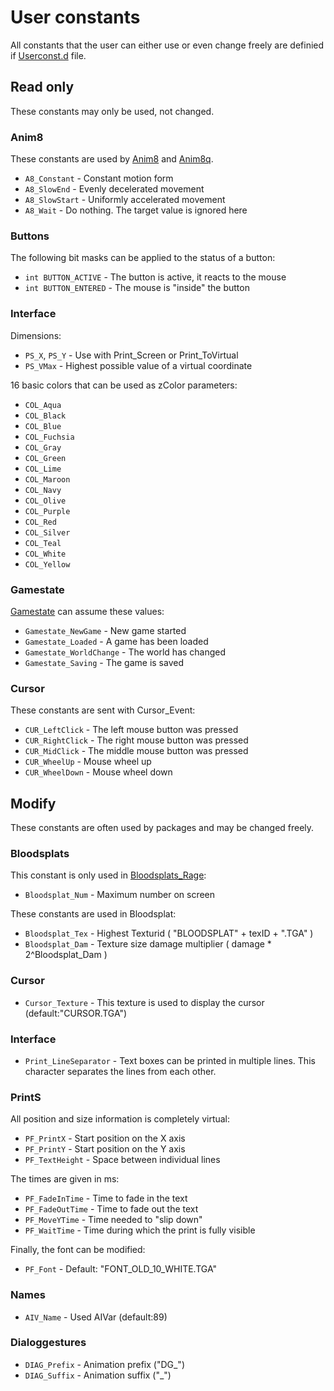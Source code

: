 # User constants
All constants that the user can either use or even change freely are definied if [Userconst.d](https://github.com/Lehona/LeGo/blob/dev/Userconst.d) file.

## Read only
These constants may only be used, not changed.

### Anim8
These constants are used by [Anim8](../anim8.md#anim8-1) and [Anim8q](../anim8.md#anim8q).

- `A8_Constant` - Constant motion form
- `A8_SlowEnd` - Evenly decelerated movement
- `A8_SlowStart` - Uniformly accelerated movement
- `A8_Wait` - Do nothing. The target value is ignored here

### Buttons
The following bit masks can be applied to the status of a button:

- `int BUTTON_ACTIVE` - The button is active, it reacts to the mouse
- `int BUTTON_ENTERED` - The mouse is "inside" the button

### Interface
Dimensions:

- `PS_X`, `PS_Y` - Use with Print_Screen or Print_ToVirtual
- `PS_VMax` - Highest possible value of a virtual coordinate

16 basic colors that can be used as zColor parameters:

- `COL_Aqua`
- `COL_Black`
- `COL_Blue`
- `COL_Fuchsia`
- `COL_Gray`
- `COL_Green`
- `COL_Lime`
- `COL_Maroon`
- `COL_Navy`
- `COL_Olive`
- `COL_Purple`
- `COL_Red`
- `COL_Silver`
- `COL_Teal`
- `COL_White`
- `COL_Yellow`

### Gamestate
[Gamestate](../gamestate.md) can assume these values:

- `Gamestate_NewGame` - New game started
- `Gamestate_Loaded` - A game has been loaded
- `Gamestate_WorldChange` - The world has changed
- `Gamestate_Saving` - The game is saved

### Cursor
These constants are sent with Cursor_Event:

- `CUR_LeftClick` - The left mouse button was pressed
- `CUR_RightClick` - The right mouse button was pressed
- `CUR_MidClick` - The middle mouse button was pressed
- `CUR_WheelUp` - Mouse wheel up
- `CUR_WheelDown` - Mouse wheel down

## Modify
These constants are often used by packages and may be changed freely.

### Bloodsplats
This constant is only used in [Bloodsplats_Rage](../bloodsplats.md#bloodsplats_rage):

- `Bloodsplat_Num` - Maximum number on screen

These constants are used in Bloodsplat:

- `Bloodsplat_Tex` - Highest Texturid ( "BLOODSPLAT" + texID + ".TGA" )
- `Bloodsplat_Dam` - Texture size damage multiplier ( damage * 2^Bloodsplat_Dam )

### Cursor

- `Cursor_Texture` - This texture is used to display the cursor (default:"CURSOR.TGA")

### Interface

- `Print_LineSeparator` - Text boxes can be printed in multiple lines. This character separates the lines from each other.

### PrintS
All position and size information is completely virtual:

- `PF_PrintX` - Start position on the X axis
- `PF_PrintY` - Start position on the Y axis
- `PF_TextHeight` - Space between individual lines

The times are given in ms:

- `PF_FadeInTime` - Time to fade in the text
- `PF_FadeOutTime` - Time to fade out the text
- `PF_MoveYTime` - Time needed to "slip down"
- `PF_WaitTime` - Time during which the print is fully visible

Finally, the font can be modified:

- `PF_Font` - Default: "FONT_OLD_10_WHITE.TGA"

### Names

- `AIV_Name` - Used AIVar (default:89)

### Dialoggestures

- `DIAG_Prefix` - Animation prefix ("DG_")
- `DIAG_Suffix` - Animation suffix ("_")